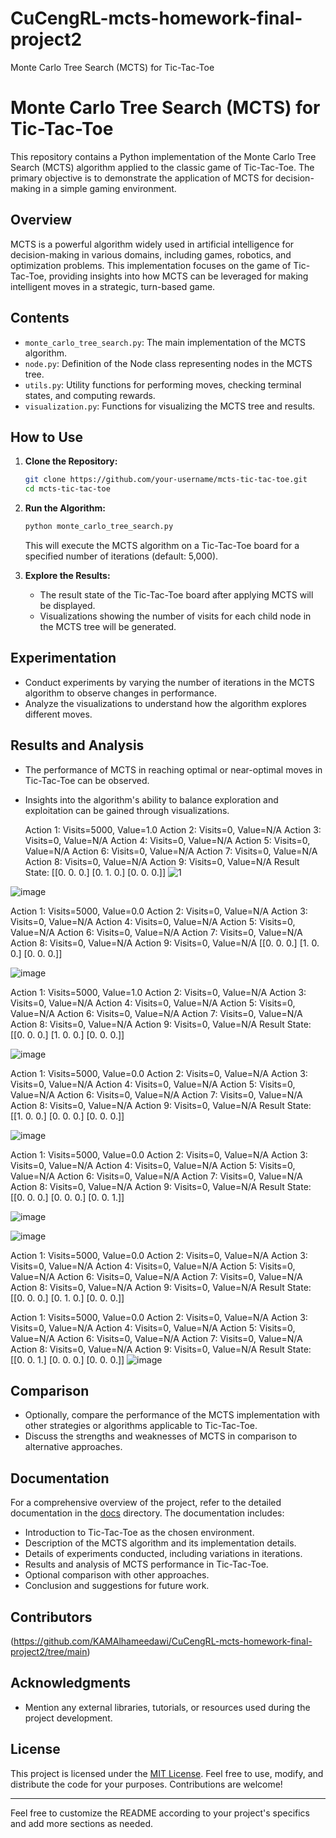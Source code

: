 # CuCengRL-mcts-homework-final-project2
 Monte Carlo Tree Search (MCTS) for Tic-Tac-Toe
# Monte Carlo Tree Search (MCTS) for Tic-Tac-Toe

This repository contains a Python implementation of the Monte Carlo Tree Search (MCTS) algorithm applied to the classic game of Tic-Tac-Toe. The primary objective is to demonstrate the application of MCTS for decision-making in a simple gaming environment.

## Overview

MCTS is a powerful algorithm widely used in artificial intelligence for decision-making in various domains, including games, robotics, and optimization problems. This implementation focuses on the game of Tic-Tac-Toe, providing insights into how MCTS can be leveraged for making intelligent moves in a strategic, turn-based game.

## Contents

- `monte_carlo_tree_search.py`: The main implementation of the MCTS algorithm.
- `node.py`: Definition of the Node class representing nodes in the MCTS tree.
- `utils.py`: Utility functions for performing moves, checking terminal states, and computing rewards.
- `visualization.py`: Functions for visualizing the MCTS tree and results.

## How to Use

1. **Clone the Repository:**
   ```bash
   git clone https://github.com/your-username/mcts-tic-tac-toe.git
   cd mcts-tic-tac-toe
   ```

2. **Run the Algorithm:**
   ```bash
   python monte_carlo_tree_search.py
   ```
   This will execute the MCTS algorithm on a Tic-Tac-Toe board for a specified number of iterations (default: 5,000).

3. **Explore the Results:**
   - The result state of the Tic-Tac-Toe board after applying MCTS will be displayed.
   - Visualizations showing the number of visits for each child node in the MCTS tree will be generated.

## Experimentation

- Conduct experiments by varying the number of iterations in the MCTS algorithm to observe changes in performance.
- Analyze the visualizations to understand how the algorithm explores different moves.

## Results and Analysis

- The performance of MCTS in reaching optimal or near-optimal moves in Tic-Tac-Toe can be observed.
- Insights into the algorithm's ability to balance exploration and exploitation can be gained through visualizations.

  Action 1: Visits=5000, Value=1.0
Action 2: Visits=0, Value=N/A
Action 3: Visits=0, Value=N/A
Action 4: Visits=0, Value=N/A
Action 5: Visits=0, Value=N/A
Action 6: Visits=0, Value=N/A
Action 7: Visits=0, Value=N/A
Action 8: Visits=0, Value=N/A
Action 9: Visits=0, Value=N/A
Result State:
[[0. 0. 0.] 
 [0. 1. 0.] 
 [0. 0. 0.]]
![1](https://github.com/KAMAlhameedawi/CuCengRL-mcts-homework-final-project2/assets/149914341/c4d67b7b-a11c-452a-aef4-3415defa8677)

![image](https://github.com/KAMAlhameedawi/CuCengRL-mcts-homework-final-project2/assets/149914341/3a901e78-ad86-4f9c-97e5-013288925944)

Action 1: Visits=5000, Value=0.0
Action 2: Visits=0, Value=N/A
Action 3: Visits=0, Value=N/A
Action 4: Visits=0, Value=N/A
Action 5: Visits=0, Value=N/A
Action 6: Visits=0, Value=N/A
Action 7: Visits=0, Value=N/A
Action 8: Visits=0, Value=N/A
Action 9: Visits=0, Value=N/A
[[0. 0. 0.] 
 [1. 0. 0.] 
 [0. 0. 0.]]

![image](https://github.com/KAMAlhameedawi/CuCengRL-mcts-homework-final-project2/assets/149914341/995b2937-d13e-451e-8864-9f508f18a219)

Action 1: Visits=5000, Value=1.0
Action 2: Visits=0, Value=N/A
Action 3: Visits=0, Value=N/A
Action 4: Visits=0, Value=N/A
Action 5: Visits=0, Value=N/A
Action 6: Visits=0, Value=N/A
Action 7: Visits=0, Value=N/A
Action 8: Visits=0, Value=N/A
Action 9: Visits=0, Value=N/A
Result State:
[[0. 0. 0.]
 [1. 0. 0.]
 [0. 0. 0.]]



![image](https://github.com/KAMAlhameedawi/CuCengRL-mcts-homework-final-project2/assets/149914341/bb9ea475-d80c-458d-9d6d-15b0a9c4ef2b)

Action 1: Visits=5000, Value=0.0
Action 2: Visits=0, Value=N/A
Action 3: Visits=0, Value=N/A
Action 4: Visits=0, Value=N/A
Action 5: Visits=0, Value=N/A
Action 6: Visits=0, Value=N/A
Action 7: Visits=0, Value=N/A
Action 8: Visits=0, Value=N/A
Action 9: Visits=0, Value=N/A
Result State:
[[1. 0. 0.]
 [0. 0. 0.]
 [0. 0. 0.]]


![image](https://github.com/KAMAlhameedawi/CuCengRL-mcts-homework-final-project2/assets/149914341/92849ad4-35cb-4db2-a183-7c4596718e87)

Action 1: Visits=5000, Value=0.0
Action 2: Visits=0, Value=N/A
Action 3: Visits=0, Value=N/A
Action 4: Visits=0, Value=N/A
Action 5: Visits=0, Value=N/A
Action 6: Visits=0, Value=N/A
Action 7: Visits=0, Value=N/A
Action 8: Visits=0, Value=N/A
Action 9: Visits=0, Value=N/A
Result State:
[[0. 0. 0.]
 [0. 0. 0.]
 [0. 0. 1.]]


![image](https://github.com/KAMAlhameedawi/CuCengRL-mcts-homework-final-project2/assets/149914341/8839bd2a-29a8-4fa7-8789-093cd6fd80d0)


![image](https://github.com/KAMAlhameedawi/CuCengRL-mcts-homework-final-project2/assets/149914341/1a0f8f6d-6518-4f9a-bdf9-2f262a4c0a9d)

Action 1: Visits=5000, Value=0.0
Action 2: Visits=0, Value=N/A
Action 3: Visits=0, Value=N/A
Action 4: Visits=0, Value=N/A
Action 5: Visits=0, Value=N/A
Action 6: Visits=0, Value=N/A
Action 7: Visits=0, Value=N/A
Action 8: Visits=0, Value=N/A
Action 9: Visits=0, Value=N/A
Result State:
[[0. 0. 0.]
 [0. 1. 0.]
 [0. 0. 0.]]

Action 1: Visits=5000, Value=0.0
Action 2: Visits=0, Value=N/A
Action 3: Visits=0, Value=N/A
Action 4: Visits=0, Value=N/A
Action 5: Visits=0, Value=N/A
Action 6: Visits=0, Value=N/A
Action 7: Visits=0, Value=N/A
Action 8: Visits=0, Value=N/A
Action 9: Visits=0, Value=N/A
Result State:
[[0. 0. 1.]
 [0. 0. 0.]
 [0. 0. 0.]]
![image](https://github.com/KAMAlhameedawi/CuCengRL-mcts-homework-final-project2/assets/149914341/99b68a59-586e-4caa-b77f-0b7d65d188d6)

## Comparison

- Optionally, compare the performance of the MCTS implementation with other strategies or algorithms applicable to Tic-Tac-Toe.
- Discuss the strengths and weaknesses of MCTS in comparison to alternative approaches.

## Documentation

For a comprehensive overview of the project, refer to the detailed documentation in the [docs](docs/) directory. The documentation includes:

- Introduction to Tic-Tac-Toe as the chosen environment.
- Description of the MCTS algorithm and its implementation details.
- Details of experiments conducted, including variations in iterations.
- Results and analysis of MCTS performance in Tic-Tac-Toe.
- Optional comparison with other approaches.
- Conclusion and suggestions for future work.

## Contributors

(https://github.com/KAMAlhameedawi/CuCengRL-mcts-homework-final-project2/tree/main)

## Acknowledgments

- Mention any external libraries, tutorials, or resources used during the project development.

## License

This project is licensed under the [MIT License](LICENSE). Feel free to use, modify, and distribute the code for your purposes. Contributions are welcome!

---

Feel free to customize the README according to your project's specifics and add more sections as needed.
